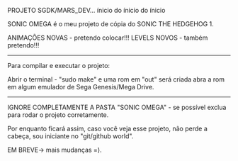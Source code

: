  PROJETO SGDK/MARS_DEV... ínicio do ínicio do ínicio

 SONIC OMEGA é o meu projeto de cópia do SONIC THE HEDGEHOG 1.

 ANIMAÇÕES NOVAS - pretendo colocar!!!
 LEVELS NOVOS - também pretendo!!!

-----------------------------------------------------------------
 
 Para compilar e executar o projeto: 

 Abrir o terminal - "sudo make" e uma rom em "out" será criada
 abra a rom em algum emulador de Sega Genesis/Mega Drive.

-----------------------------------------------------------------
IGNORE COMPLETAMENTE A PASTA "SONIC OMEGA" - se possível exclua para rodar o projeto 
corretamente. 


 Por enquanto ficará assim, caso você veja esse projeto, não perde a cabeça, 
 sou iniciante no "git/github world".

 EM BREVE-> mais mudanças =).
